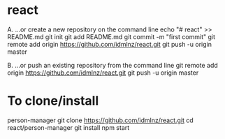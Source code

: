 # react
A. …or create a new repository on the command line
echo "# react" >> README.md
git init
git add README.md
git commit -m "first commit"
git remote add origin https://github.com/idmlnz/react.git
git push -u origin master

B. …or push an existing repository from the command line
git remote add origin https://github.com/idmlnz/react.git
git push -u origin master


To clone/install
===============
person-manager
	git clone https://github.com/idmlnz/react.git
  cd react/person-manager
	git install
	npm start
